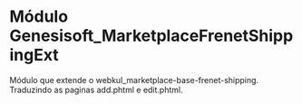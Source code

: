 # Módulo Genesisoft_MarketplaceFrenetShippingExt
Módulo que extende o webkul_marketplace-base-frenet-shipping. Traduzindo as paginas add.phtml e edit.phtml.
